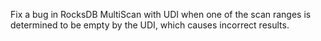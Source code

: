 Fix a bug in RocksDB MultiScan with UDI when one of the scan ranges is determined to be empty by the UDI, which causes incorrect results.
